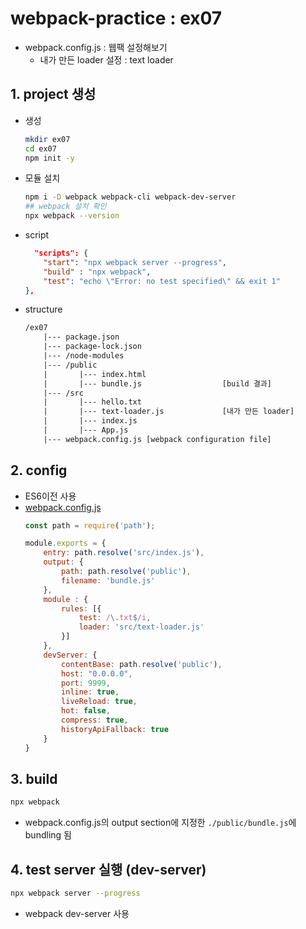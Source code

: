 # webpack-practice : ex07

* webpack.config.js : 웹팩 설정해보기
    * 내가 만든 loader 설정 : text loader

## 1. project 생성

* 생성
    ```bash
    mkdir ex07
    cd ex07
    npm init -y
    ```
* 모듈 설치
    ```bash
    npm i -D webpack webpack-cli webpack-dev-server
    ## webpack 설치 확인
    npx webpack --version
    ```

* script
    ```json
      "scripts": {
        "start": "npx webpack server --progress",
        "build" : "npx webpack",
        "test": "echo \"Error: no test specified\" && exit 1"
    },
    ```
* structure
    ```txt
    /ex07
        |--- package.json
        |--- package-lock.json
        |--- /node-modules
        |--- /public
        |       |--- index.html
        |       |--- bundle.js                  [build 결과]
        |--- /src
        |       |--- hello.txt
        |       |--- text-loader.js             [내가 만든 loader]
        |       |--- index.js
        |       |--- App.js
        |--- webpack.config.js [webpack configuration file]   
    ```

## 2. config

* ES6이전 사용
* [webpack.config.js](webpack.config.js)
    ```js
    const path = require('path');

    module.exports = {
        entry: path.resolve('src/index.js'),
        output: {
            path: path.resolve('public'),
            filename: 'bundle.js'
        },
        module : {
            rules: [{
                test: /\.txt$/i,
                loader: 'src/text-loader.js'
            }]
        },
        devServer: {
            contentBase: path.resolve('public'),
            host: "0.0.0.0",
            port: 9999,
            inline: true,
            liveReload: true,
            hot: false,
            compress: true,
            historyApiFallback: true
        }
    }
    ```

## 3. build

```bash
npx webpack
```
* webpack.config.js의 output section에 지정한 ```./public/bundle.js```에 bundling 됨

## 4. test server 실행 (dev-server)

```bash
npx webpack server --progress
```
* webpack dev-server 사용